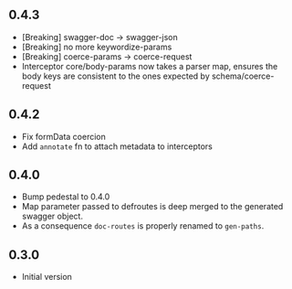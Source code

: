 ## 0.4.3
- [Breaking] swagger-doc -> swagger-json
- [Breaking] no more keywordize-params
- [Breaking] coerce-params -> coerce-request
- Interceptor core/body-params now takes a parser map, ensures the body keys are consistent to the ones expected by schema/coerce-request

## 0.4.2
- Fix formData coercion
- Add `annotate` fn to attach metadata to interceptors

## 0.4.0
- Bump pedestal to 0.4.0
- Map parameter passed to defroutes is deep merged to the generated swagger object.
- As a consequence `doc-routes` is properly renamed to `gen-paths`.

## 0.3.0
- Initial version
